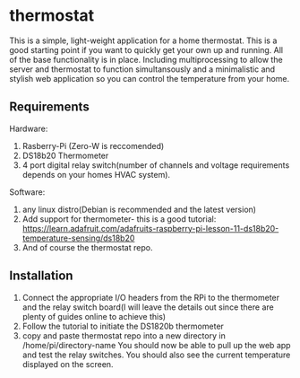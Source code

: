 # thermostat
This is a simple, light-weight application for a home thermostat. This is a good starting point if you want to quickly get your own up and running. All of the base functionality is in place. Including multiprocessing to allow the server and thermostat to function simultansously and a minimalistic and stylish web application so you can control the temperature from your home.

## Requirements
Hardware:
1. Rasberry-Pi (Zero-W is reccomended)
2. DS18b20 Thermometer
3. 4 port digital relay switch(number of channels and voltage requirements depends on your homes HVAC system).

Software:
1. any linux distro(Debian is recommended and the latest version)
2. Add support for thermometer- this is a good tutorial: https://learn.adafruit.com/adafruits-raspberry-pi-lesson-11-ds18b20-temperature-sensing/ds18b20
3. And of course the thermostat repo.

## Installation
1. Connect the appropriate I/O headers from the RPi to the thermometer and the relay switch board(I will leave the details out since there are plenty of guides online to achieve this)
2. Follow the tutorial to initiate the DS1820b thermometer
3. copy and paste thermostat repo into a new directory in /home/pi/directory-name
You should now be able to pull up the web app and test the relay switches. You should also see the current temperature displayed on the screen.


  
